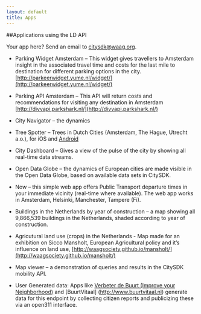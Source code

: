 ```yaml
---
layout: default
title: Apps
---
```


##Applications using the LD API

Your app here? Send an email to citysdk@waag.org.
 
- Parking Widget Amsterdam – This widget gives travellers to Amsterdam insight in the associated travel time and costs for the last mile to destination for different parking options in the city. [http://parkeerwidget.yume.nl/widget/](http://parkeerwidget.yume.nl/widget/)
- Parking API Amsterdam – This API will return costs and recommendations for visiting any destination in Amsterdam [http://divvapi.parkshark.nl/](http://divvapi.parkshark.nl/)
- City Navigator – the dynamics
- Tree Spotter – Trees in Dutch Cities (Amsterdam, The Hague, Utrecht a.o.), for iOS <link> and [Android](https://play.google.com/store/apps/details?id=nl.twocoolmonkeys.opendata.bomenspotter.amsterdam)
- City Dashboard – Gives a view of the pulse of the city by showing all real-time data streams. 
- Open Data Globe – the dynamics of European cities are made visible in the Open Data Globe, based on available data sets in CitySDK. 

- Now – this simple web app offers Public Transport departure times in your immediate vicinity (real-time where available). The web app works in Amsterdam, Helsinki, Manchester, Tampere (Fi). 

- Buildings in the Netherlands by year of construction – a map showing all 9,866,539 buildings in the Netherlands, shaded according to year of construction.

- Agricutural land use (crops) in the Netherlands - Map made for an exhibition on Sicco Mansholt, European Agricultural policy and it’s influence on land use, [http://waagsociety.github.io/mansholt/](http://waagsociety.github.io/mansholt/)

- Map viewer – a demonstration of queries and results in the CitySDK mobility API.
- User Generated data: Apps like [Verbeter de Buurt (Improve your Neighborhood)](http://www.verbeterdebuurt.nl/)  and [BuurtVitaal] (http://www.buurtvitaal.nl) generate data for this endpoint by collecting citizen reports and publicizing these via an open311 interface.